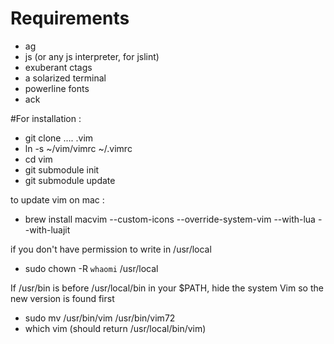 # Requirements

- ag
- js (or any js interpreter, for jslint)
- exuberant ctags
- a solarized terminal
- powerline fonts
- ack

#For installation :
- git clone .... .vim
- ln -s ~/vim/vimrc ~/.vimrc
- cd vim
- git submodule init
- git submodule update

to update vim on mac : 
- brew install macvim --custom-icons --override-system-vim --with-lua --with-luajit

if you don't have permission to write in /usr/local
- sudo chown -R `whaomi` /usr/local

If /usr/bin is before /usr/local/bin in your $PATH, hide the system Vim so the new version is found first
- sudo mv /usr/bin/vim /usr/bin/vim72
- which vim (should return /usr/local/bin/vim)

